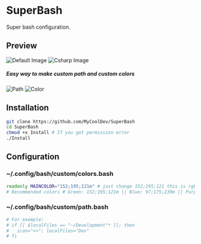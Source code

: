 # SuperBash
Super bash configuration.

## Preview
![Default Image](https://i.imgur.com/HHZgbAS.png)
![Csharp Image](https://i.imgur.com/1FoqtVc.png)
##### Easy way to make custom path and custom colors
![Path](https://i.imgur.com/xc16JsO.png)
![Color](https://i.imgur.com/LR3rZfa.png)

## Installation
```bash
git clone https://github.com/MyCoolDev/SuperBash
cd SuperBash
chmod +x Install # If you got permission error
./Install
```

## Configuration

### ~/.config/bash/custom/colors.bash
```bash
readonly MAINCOLOR="152;195;121m" # just change 152;195;121 this is rgb and don't forget to add m in the end
# Recommended colors # Green: 152;195;121m || Blue: 97;175;239m || Purple: 198;120;221m || Red: 224;108;117m || Yellow: 229;192;123m
```

### ~/.config/bash/custom/path.bash
```bash
# For exemple:
# if [[ $localFiles == "~/Development"* ]]; then
#   icon="<>"; localFiles="Dev"
# fi
```
